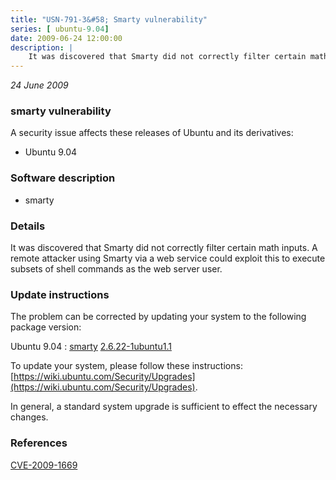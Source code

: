 ```yaml
---
title: "USN-791-3&#58; Smarty vulnerability"
series: [ ubuntu-9.04]
date: 2009-06-24 12:00:00
description: |
    It was discovered that Smarty did not correctly filter certain math inputs.  A remote attacker using Smarty via a web service could exploit this to execute subsets of shell commands as the web server user. 
--- 
```

 
 

*24 June 2009*

### smarty vulnerability

A security issue affects these releases of Ubuntu and its derivatives:

* Ubuntu 9.04

### Software description

* smarty 

### Details

It was discovered that Smarty did not correctly filter certain math inputs. A remote attacker using Smarty via a web service could exploit this to execute subsets of shell commands as the web server user. 

### Update instructions

The problem can be corrected by updating your system to the following package version:

Ubuntu 9.04
 : [smarty](https://launchpad.net/ubuntu/+source/smarty) <span> [2.6.22-1ubuntu1.1](https://launchpad.net/ubuntu/+source/smarty/2.6.22-1ubuntu1.1) </span> 

To update your system, please follow these instructions: [https://wiki.ubuntu.com/Security/Upgrades](https://wiki.ubuntu.com/Security/Upgrades).

In general, a standard system upgrade is sufficient to effect the necessary changes. 

### References

 
 [CVE-2009-1669](http://people.ubuntu.com/~ubuntu-security/cve/CVE-2009-1669)
 

